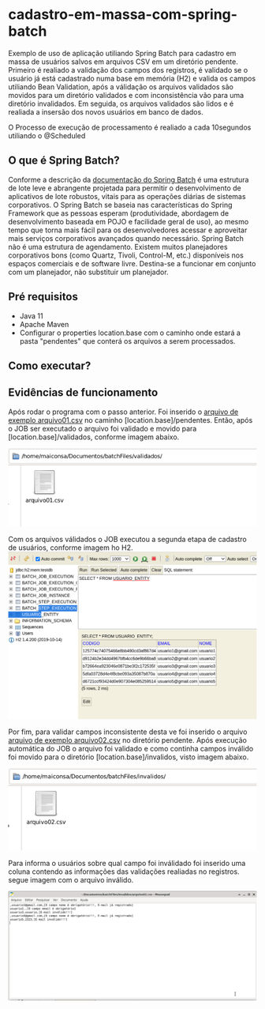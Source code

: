 # cadastro-em-massa-com-spring-batch
Exemplo de uso de aplicação utiliando Spring Batch para cadastro em massa de usuários salvos  em arquivos CSV em um diretório pendente. 
Primeiro é realiado a validação dos campos dos registros, é validado se o usuário já está cadastrado numa base em memória (H2) e valida os campos utiliando Bean Validation, após a válidação os arquivos validados são movidos para um diretório validados e com inconsistência vão para uma diretório invalidados.
Em seguida, os arquivos validados são lidos e é realiada a insersão dos novos usuários em banco de dados.

O Processo de execução de processamento é realiado a cada 10segundos utiliando o @Scheduled

## O que é Spring Batch?
Conforme a descrição da [documentação do Spring Batch](https://docs.spring.io/spring-batch/docs/current/reference/html/spring-batch-intro.html#spring-batch-intro) é uma estrutura de lote leve e abrangente projetada para permitir o desenvolvimento de aplicativos de lote robustos, vitais para as operações diárias de sistemas corporativos. O Spring Batch se baseia nas características do Spring Framework que as pessoas esperam (produtividade, abordagem de desenvolvimento baseada em POJO e facilidade geral de uso), ao mesmo tempo que torna mais fácil para os desenvolvedores acessar e aproveitar mais serviços corporativos avançados quando necessário. Spring Batch não é uma estrutura de agendamento. Existem muitos planejadores corporativos bons (como Quartz, Tivoli, Control-M, etc.) disponíveis nos espaços comerciais e de software livre. Destina-se a funcionar em conjunto com um planejador, não substituir um planejador.


## Pré requisitos

- Java 11
- Apache Maven
- Configurar o properties location.base com o caminho onde estará a pasta "pendentes" que conterá os arquivos a serem processados.

## Como executar?


## Evidências de funcionamento

Após rodar o programa com o passo anterior. Foi inserido o [arquivo de exemplo arquivo01.csv](https://github.com/maiconsa/cadastro-em-massa-com-spring-batch/blob/main/examples/arquivo01.csv) no caminho [location.base]/pendentes. Então, após o JOB ser executado o arquivo foi validado e movido para [location.base]/validados, conforme imagem abaixo.

![Imagem arquivo validado](https://github.com/maiconsa/cadastro-em-massa-com-spring-batch/blob/main/imagens/arquivo-validado.png)

Com os arquivos válidados o JOB executou a segunda etapa de cadastro de usuários, conforme imagem ho H2.
![Usuários cadastrado no H2](https://github.com/maiconsa/cadastro-em-massa-com-spring-batch/blob/main/imagens/usuarios-cadastrados-h2.png)

Por fim, para validar campos inconsistente desta ve foi inserido o arquivo [arquivo de exemplo arquivo02.csv](https://github.com/maiconsa/cadastro-em-massa-com-spring-batch/blob/main/examples/arquivo02.csv) no diretório pendente. Após execução automática do JOB o arquivo foi validado e como continha campos inválido foi movido para o diretório [location.base]/invalidos, visto imagem abaixo.

![Arquivo invalido](https://github.com/maiconsa/cadastro-em-massa-com-spring-batch/blob/main/imagens/arquivo-invalido.png)

Para informa o usuários sobre qual campo foi inválidado foi inserido uma coluna contendo as informações das validações realiadas no registros. segue imagem com o arquivo inválido.

![Registro inválidos](https://github.com/maiconsa/cadastro-em-massa-com-spring-batch/blob/main/imagens/registro-invalidos%5D.png)



